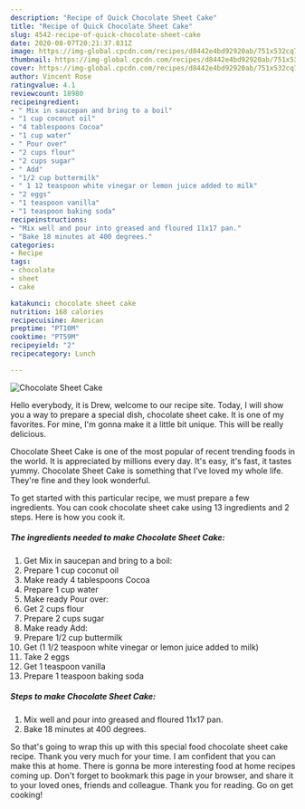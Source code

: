 ```yaml
---
description: "Recipe of Quick Chocolate Sheet Cake"
title: "Recipe of Quick Chocolate Sheet Cake"
slug: 4542-recipe-of-quick-chocolate-sheet-cake
date: 2020-08-07T20:21:37.831Z
image: https://img-global.cpcdn.com/recipes/d8442e4bd92920ab/751x532cq70/chocolate-sheet-cake-recipe-main-photo.jpg
thumbnail: https://img-global.cpcdn.com/recipes/d8442e4bd92920ab/751x532cq70/chocolate-sheet-cake-recipe-main-photo.jpg
cover: https://img-global.cpcdn.com/recipes/d8442e4bd92920ab/751x532cq70/chocolate-sheet-cake-recipe-main-photo.jpg
author: Vincent Rose
ratingvalue: 4.1
reviewcount: 18980
recipeingredient:
- " Mix in saucepan and bring to a boil"
- "1 cup coconut oil"
- "4 tablespoons Cocoa"
- "1 cup water"
- " Pour over"
- "2 cups flour"
- "2 cups sugar"
- " Add"
- "1/2 cup buttermilk"
- " 1 12 teaspoon white vinegar or lemon juice added to milk"
- "2 eggs"
- "1 teaspoon vanilla"
- "1 teaspoon baking soda"
recipeinstructions:
- "Mix well and pour into greased and floured 11x17 pan."
- "Bake 18 minutes at 400 degrees."
categories:
- Recipe
tags:
- chocolate
- sheet
- cake

katakunci: chocolate sheet cake 
nutrition: 168 calories
recipecuisine: American
preptime: "PT10M"
cooktime: "PT59M"
recipeyield: "2"
recipecategory: Lunch

---
```



![Chocolate Sheet Cake](https://img-global.cpcdn.com/recipes/d8442e4bd92920ab/751x532cq70/chocolate-sheet-cake-recipe-main-photo.jpg)

Hello everybody, it is Drew, welcome to our recipe site. Today, I will show you a way to prepare a special dish, chocolate sheet cake. It is one of my favorites. For mine, I'm gonna make it a little bit unique. This will be really delicious.



Chocolate Sheet Cake is one of the most popular of recent trending foods in the world. It is appreciated by millions every day. It's easy, it's fast, it tastes yummy. Chocolate Sheet Cake is something that I've loved my whole life. They're fine and they look wonderful.


To get started with this particular recipe, we must prepare a few ingredients. You can cook chocolate sheet cake using 13 ingredients and 2 steps. Here is how you cook it.

<!--inarticleads1-->

##### The ingredients needed to make Chocolate Sheet Cake:

1. Get  Mix in saucepan and bring to a boil:
1. Prepare 1 cup coconut oil
1. Make ready 4 tablespoons Cocoa
1. Prepare 1 cup water
1. Make ready  Pour over:
1. Get 2 cups flour
1. Prepare 2 cups sugar
1. Make ready  Add:
1. Prepare 1/2 cup buttermilk
1. Get  (1 1/2 teaspoon white vinegar or lemon juice added to milk)
1. Take 2 eggs
1. Get 1 teaspoon vanilla
1. Prepare 1 teaspoon baking soda




<!--inarticleads2-->

##### Steps to make Chocolate Sheet Cake:

1. Mix well and pour into greased and floured 11x17 pan.
1. Bake 18 minutes at 400 degrees.




So that's going to wrap this up with this special food chocolate sheet cake recipe. Thank you very much for your time. I am confident that you can make this at home. There is gonna be more interesting food at home recipes coming up. Don't forget to bookmark this page in your browser, and share it to your loved ones, friends and colleague. Thank you for reading. Go on get cooking!
